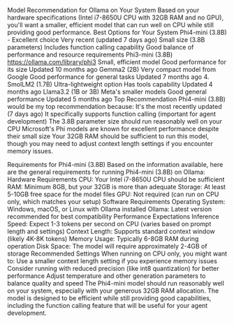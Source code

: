 Model Recommendation for Ollama on Your System
Based on your hardware specifications (Intel i7-8650U CPU with 32GB RAM and no GPU), you'll want a smaller, efficient model that can run well on CPU while still providing good performance.
Best Options for Your System
Phi4-mini (3.8B) - Excellent choice
Very recent (updated 7 days ago)
Small size (3.8B parameters)
Includes function calling capability
Good balance of performance and resource requirements
Phi3-mini (3.8B)
https://ollama.com/library/phi3
Small, efficient model
Good performance for its size
Updated 10 months ago
Gemma2 (2B)
Very compact model from Google
Good performance for general tasks
Updated 7 months ago
4. SmolLM2 (1.7B)
Ultra-lightweight option
Has tools capability
Updated 4 months ago
Llama3.2 (1B or 3B)
Meta's smaller models
Good general performance
Updated 5 months ago
Top Recommendation
Phi4-mini (3.8B) would be my top recommendation because:
It's the most recently updated (7 days ago)
It specifically supports function calling (important for agent development)
The 3.8B parameter size should run reasonably well on your CPU
Microsoft's Phi models are known for excellent performance despite their small size
Your 32GB RAM should be sufficient to run this model, though you may need to adjust context length settings if you encounter memory issues.


Requirements for Phi4-mini (3.8B)
Based on the information available, here are the general requirements for running Phi4-mini (3.8B) on Ollama:
Hardware Requirements
CPU: Your Intel i7-8650U CPU should be sufficient
RAM: Minimum 8GB, but your 32GB is more than adequate
Storage: At least 5-10GB free space for the model files
GPU: Not required (can run on CPU only, which matches your setup)
Software Requirements
Operating System: Windows, macOS, or Linux with Ollama installed
Ollama: Latest version recommended for best compatibility
Performance Expectations
Inference Speed: Expect 1-3 tokens per second on CPU (varies based on prompt length and settings)
Context Length: Supports standard context window (likely 4K-8K tokens)
Memory Usage: Typically 6-8GB RAM during operation
Disk Space: The model will require approximately 2-4GB of storage
Recommended Settings
When running on CPU only, you might want to:
Use a smaller context length setting if you experience memory issues
Consider running with reduced precision (like int8 quantization) for better performance
Adjust temperature and other generation parameters to balance quality and speed
The Phi4-mini model should run reasonably well on your system, especially with your generous 32GB RAM allocation. The model is designed to be efficient while still providing good capabilities, including the function calling feature that will be useful for your agent development.